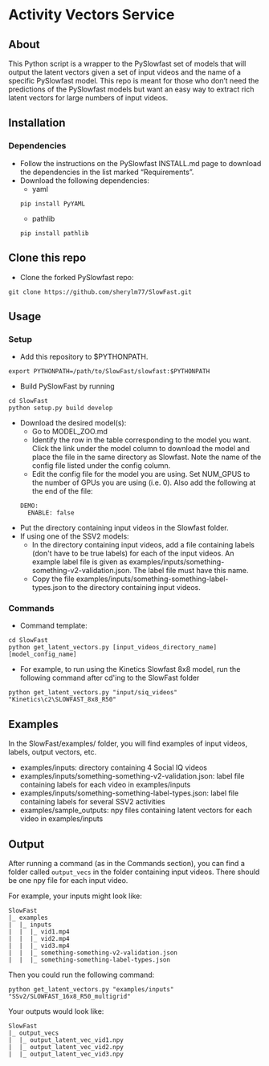 # Activity Vectors Service
## About
This Python script is a wrapper to the PySlowfast set of models that will output the latent vectors given a set of input videos and the name of a specific PySlowfast model. This repo is meant for those who don’t need the predictions of the PySlowfast models but want an easy way to extract rich latent vectors for large numbers of input videos.

## Installation
### Dependencies
- Follow the instructions on the PySlowfast INSTALL.md page to download the dependencies in the list marked “Requirements”.
- Download the following dependencies:
  - yaml
  ```
  pip install PyYAML
  ```
  - pathlib
  ```
  pip install pathlib
  ```
  
## Clone this repo
- Clone the forked PySlowfast repo:
```
git clone https://github.com/sherylm77/SlowFast.git
```

## Usage

### Setup
- Add this repository to $PYTHONPATH.
```
export PYTHONPATH=/path/to/SlowFast/slowfast:$PYTHONPATH
```
- Build PySlowFast by running
```
cd SlowFast
python setup.py build develop
```
- Download the desired model(s):
  - Go to MODEL_ZOO.md
  - Identify the row in the table corresponding to the model you want. Click the link under the model column to download the model and place the file in the same directory as Slowfast. Note the name of the config file listed under the config column.
  - Edit the config file for the model you are using. Set NUM_GPUS to the number of GPUs you are using (i.e. 0). Also add the following at the end of the file:
  ```
  DEMO:
    ENABLE: false
  ```
- Put the directory containing input videos in the Slowfast folder.
- If using one of the SSV2 models:
  - In the directory containing input videos, add a file containing labels (don't have to be true labels) for each of the input videos. An example label file is given as examples/inputs/something-something-v2-validation.json. The label file must have this name.
  - Copy the file examples/inputs/something-something-label-types.json to the directory containing input videos.

### Commands
- Command template:
```
cd SlowFast
python get_latent_vectors.py [input_videos_directory_name] [model_config_name]
```
- For example, to run using the Kinetics Slowfast 8x8 model, run the following command after cd'ing to the SlowFast folder
```
python get_latent_vectors.py "input/siq_videos" "Kinetics\c2\SLOWFAST_8x8_R50"
```

## Examples
In the SlowFast/examples/ folder, you will find examples of input videos, labels, output vectors, etc.
- examples/inputs: directory containing 4 Social IQ videos
- examples/inputs/something-something-v2-validation.json: label file containing labels for each video in examples/inputs
- examples/inputs/something-something-label-types.json: label file containing labels for several SSV2 activities
- examples/sample_outputs: npy files containing latent vectors for each video in examples/inputs

## Output
After running a command (as in the Commands section), you can find a folder called ```output_vecs``` in the folder containing input videos. There should be one npy file for each input video.

For example, your inputs might look like:
```
SlowFast
|_ examples
|  |_ inputs
|  |  |_ vid1.mp4
|  |  |_ vid2.mp4
|  |  |_ vid3.mp4
|  |  |_ something-something-v2-validation.json
|  |  |_ something-something-label-types.json
```

Then you could run the following command:
```
python get_latent_vectors.py "examples/inputs" "SSv2/SLOWFAST_16x8_R50_multigrid"
```

Your outputs would look like:
```
SlowFast
|_ output_vecs
|  |_ output_latent_vec_vid1.npy
|  |_ output_latent_vec_vid2.npy
|  |_ output_latent_vec_vid3.npy
```
